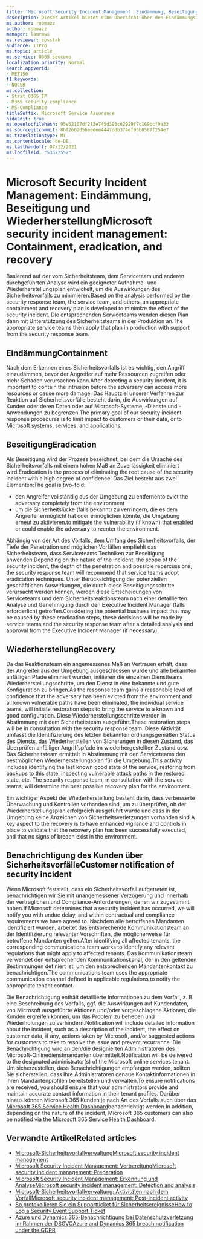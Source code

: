 ```yaml
---
title: 'Microsoft Security Incident Management: Eindämmung, Beseitigung und Wiederherstellung'
description: Dieser Artikel bietet eine Übersicht über den Eindämmungs-, Beseitigungs- und Wiederherstellungsprozess von Sicherheitsvorfällen in Microsoft-Onlinediensten.
ms.author: robmazz
author: robmazz
manager: laurawi
ms.reviewer: sosstah
audience: ITPro
ms.topic: article
ms.service: O365-seccomp
localization_priority: Normal
search.appverid:
- MET150
f1.keywords:
- NOCSH
ms.collection:
- Strat_O365_IP
- M365-security-compliance
- MS-Compliance
titleSuffix: Microsoft Service Assurance
hideEdit: true
ms.openlocfilehash: 95e52107df2f3e745d393c62929f7c169bcf9a33
ms.sourcegitcommit: 8bf2602d56eedee4447ddb374ef95b0587f254e7
ms.translationtype: MT
ms.contentlocale: de-DE
ms.lasthandoff: 07/12/2021
ms.locfileid: "53377552"
---
```

# <a name="microsoft-security-incident-management-containment-eradication-and-recovery"></a><span data-ttu-id="d9d8a-103">Microsoft Security Incident Management: Eindämmung, Beseitigung und Wiederherstellung</span><span class="sxs-lookup"><span data-stu-id="d9d8a-103">Microsoft security incident management: Containment, eradication, and recovery</span></span>

<span data-ttu-id="d9d8a-104">Basierend auf der vom Sicherheitsteam, dem Serviceteam und anderen durchgeführten Analyse wird ein geeigneter Aufnahme- und Wiederherstellungsplan entwickelt, um die Auswirkungen des Sicherheitsvorfalls zu minimieren.</span><span class="sxs-lookup"><span data-stu-id="d9d8a-104">Based on the analysis performed by the security response team, the service team, and others, an appropriate containment and recovery plan is developed to minimize the effect of the security incident.</span></span> <span data-ttu-id="d9d8a-105">Die entsprechenden Serviceteams wenden diesen Plan dann mit Unterstützung des Sicherheitsteams in der Produktion an.</span><span class="sxs-lookup"><span data-stu-id="d9d8a-105">The appropriate service teams then apply that plan in production with support from the security response team.</span></span>

## <a name="containment"></a><span data-ttu-id="d9d8a-106">Eindämmung</span><span class="sxs-lookup"><span data-stu-id="d9d8a-106">Containment</span></span>

<span data-ttu-id="d9d8a-107">Nach dem Erkennen eines Sicherheitsvorfalls ist es wichtig, den Angriff einzudämmen, bevor der Angreifer auf mehr Ressourcen zugreifen oder mehr Schaden verursachen kann.</span><span class="sxs-lookup"><span data-stu-id="d9d8a-107">After detecting a security incident, it is important to contain the intrusion before the adversary can access more resources or cause more damage.</span></span> <span data-ttu-id="d9d8a-108">Das Hauptziel unserer Verfahren zur Reaktion auf Sicherheitsvorfälle besteht darin, die Auswirkungen auf Kunden oder deren Daten oder auf Microsoft-Systeme, -Dienste und -Anwendungen zu begrenzen.</span><span class="sxs-lookup"><span data-stu-id="d9d8a-108">The primary goal of our security incident response procedures is to limit impact to customers or their data, or to Microsoft systems, services, and applications.</span></span>

## <a name="eradication"></a><span data-ttu-id="d9d8a-109">Beseitigung</span><span class="sxs-lookup"><span data-stu-id="d9d8a-109">Eradication</span></span>

<span data-ttu-id="d9d8a-110">Als Beseitigung wird der Prozess bezeichnet, bei dem die Ursache des Sicherheitsvorfalls mit einem hohen Maß an Zuverlässigkeit eliminiert wird.</span><span class="sxs-lookup"><span data-stu-id="d9d8a-110">Eradication is the process of eliminating the root cause of the security incident with a high degree of confidence.</span></span> <span data-ttu-id="d9d8a-111">Das Ziel besteht aus zwei Elementen:</span><span class="sxs-lookup"><span data-stu-id="d9d8a-111">The goal is two-fold:</span></span>

- <span data-ttu-id="d9d8a-112">den Angreifer vollständig aus der Umgebung zu entfernen</span><span class="sxs-lookup"><span data-stu-id="d9d8a-112">to evict the adversary completely from the environment</span></span>
- <span data-ttu-id="d9d8a-113">um die Sicherheitslücke (falls bekannt) zu verringern, die es dem Angreifer ermöglicht hat oder ermöglichen könnte, die Umgebung erneut zu aktivieren.</span><span class="sxs-lookup"><span data-stu-id="d9d8a-113">to mitigate the vulnerability (if known) that enabled or could enable the adversary to reenter the environment.</span></span>

<span data-ttu-id="d9d8a-114">Abhängig von der Art des Vorfalls, dem Umfang des Sicherheitsvorfalls, der Tiefe der Penetration und möglichen Vorfällen empfiehlt das Sicherheitsteam, dass Serviceteams Techniken zur Beseitigung anwenden.</span><span class="sxs-lookup"><span data-stu-id="d9d8a-114">Depending on the nature of the incident, the scope of the security incident, the depth of the penetration and possible repercussions, the security response team will recommend that service teams adopt eradication techniques.</span></span> <span data-ttu-id="d9d8a-115">Unter Berücksichtigung der potenziellen geschäftlichen Auswirkungen, die durch diese Beseitigungsschritte verursacht werden können, werden diese Entscheidungen von Serviceteams und dem Sicherheitsreaktionsteam nach einer detaillierten Analyse und Genehmigung durch den Executive Incident Manager (falls erforderlich) getroffen.</span><span class="sxs-lookup"><span data-stu-id="d9d8a-115">Considering the potential business impact that may be caused by these eradication steps, these decisions will be made by service teams and the security response team after a detailed analysis and approval from the Executive Incident Manager (if necessary).</span></span>

## <a name="recovery"></a><span data-ttu-id="d9d8a-116">Wiederherstellung</span><span class="sxs-lookup"><span data-stu-id="d9d8a-116">Recovery</span></span>

<span data-ttu-id="d9d8a-117">Da das Reaktionsteam ein angemessenes Maß an Vertrauen erhält, dass der Angreifer aus der Umgebung ausgeschlossen wurde und alle bekannten anfälligen Pfade eliminiert wurden, initiieren die einzelnen Dienstteams Wiederherstellungsschritte, um den Dienst in eine bekannte und gute Konfiguration zu bringen.</span><span class="sxs-lookup"><span data-stu-id="d9d8a-117">As the response team gains a reasonable level of confidence that the adversary has been evicted from the environment and all known vulnerable paths have been eliminated, the individual service teams, will initiate restoration steps to bring the service to a known and good configuration.</span></span> <span data-ttu-id="d9d8a-118">Diese Wiederherstellungsschritte werden in Abstimmung mit dem Sicherheitsteam ausgeführt.</span><span class="sxs-lookup"><span data-stu-id="d9d8a-118">These restoration steps will be in consultation with the security response team.</span></span> <span data-ttu-id="d9d8a-119">Diese Aktivität umfasst die Identifizierung des letzten bekannten ordnungsgemäßen Status des Diensts, das Wiederherstellen von Sicherungen in diesen Zustand, das Überprüfen anfälliger Angriffspfade im wiederhergestellten Zustand usw. Das Sicherheitsteam ermittelt in Abstimmung mit den Serviceteams den bestmöglichen Wiederherstellungsplan für die Umgebung.</span><span class="sxs-lookup"><span data-stu-id="d9d8a-119">This activity includes identifying the last known good state of the service, restoring from backups to this state, inspecting vulnerable attack paths in the restored state, etc. The security response team, in consultation with the service teams, will determine the best possible recovery plan for the environment.</span></span>

<span data-ttu-id="d9d8a-120">Ein wichtiger Aspekt der Wiederherstellung besteht darin, dass verbesserte Überwachung und Kontrollen vorhanden sind, um zu überprüfen, ob der Wiederherstellungsplan erfolgreich ausgeführt wurde und dass in der Umgebung keine Anzeichen von Sicherheitsverletzungen vorhanden sind.</span><span class="sxs-lookup"><span data-stu-id="d9d8a-120">A key aspect to the recovery is to have enhanced vigilance and controls in place to validate that the recovery plan has been successfully executed, and that no signs of breach exist in the environment.</span></span>

## <a name="customer-notification-of-security-incident"></a><span data-ttu-id="d9d8a-121">Benachrichtigung des Kunden über Sicherheitsvorfälle</span><span class="sxs-lookup"><span data-stu-id="d9d8a-121">Customer notification of security incident</span></span>

<span data-ttu-id="d9d8a-122">Wenn Microsoft feststellt, dass ein Sicherheitsvorfall aufgetreten ist, benachrichtigen wir Sie mit unangemessener Verzögerung und innerhalb der vertraglichen und Compliance-Anforderungen, denen wir zugestimmt haben.</span><span class="sxs-lookup"><span data-stu-id="d9d8a-122">If Microsoft determines that a security incident has occurred, we will notify you with undue delay, and within contractual and compliance requirements we have agreed to.</span></span> <span data-ttu-id="d9d8a-123">Nachdem alle betroffenen Mandanten identifiziert wurden, arbeitet das entsprechende Kommunikationsteam an der Identifizierung relevanter Vorschriften, die möglicherweise für betroffene Mandanten gelten.</span><span class="sxs-lookup"><span data-stu-id="d9d8a-123">After identifying all affected tenants, the corresponding communications team works to identify any relevant regulations that might apply to affected tenants.</span></span> <span data-ttu-id="d9d8a-124">Das Kommunikationsteam verwendet den entsprechenden Kommunikationskanal, der in den geltenden Bestimmungen definiert ist, um den entsprechenden Mandantenkontakt zu benachrichtigen.</span><span class="sxs-lookup"><span data-stu-id="d9d8a-124">The communications team uses the appropriate communication channel defined in applicable regulations to notify the appropriate tenant contact.</span></span>

<span data-ttu-id="d9d8a-125">Die Benachrichtigung enthält detaillierte Informationen zu dem Vorfall, z. B. eine Beschreibung des Vorfalls, ggf. die Auswirkungen auf Kundendaten, von Microsoft ausgeführte Aktionen und/oder vorgeschlagene Aktionen, die Kunden ergreifen können, um das Problem zu beheben und Wiederholungen zu verhindern.</span><span class="sxs-lookup"><span data-stu-id="d9d8a-125">Notification will include detailed information about the incident, such as a description of the incident, the effect on customer data, if any, actions taken by Microsoft, and/or suggested actions for customers to take to resolve the issue and prevent recurrence.</span></span> <span data-ttu-id="d9d8a-126">Die Benachrichtigung wird an den/die designierten Administratoren des Microsoft-Onlinedienstmandanten übermittelt.</span><span class="sxs-lookup"><span data-stu-id="d9d8a-126">Notification will be delivered to the designated administrator(s) of the Microsoft online services tenant.</span></span> <span data-ttu-id="d9d8a-127">Um sicherzustellen, dass Benachrichtigungen empfangen werden, sollten Sie sicherstellen, dass Ihre Administratoren genaue Kontaktinformationen in ihren Mandantenprofilen bereitstellen und verwalten.</span><span class="sxs-lookup"><span data-stu-id="d9d8a-127">To ensure notifications are received, you should ensure that your administrators provide and maintain accurate contact information in their tenant profiles.</span></span> <span data-ttu-id="d9d8a-128">Darüber hinaus können Microsoft 365 Kunden je nach Art des Vorfalls auch über das [Microsoft 365 Service Health Dashboard](http://status.yammer.com/)benachrichtigt werden.</span><span class="sxs-lookup"><span data-stu-id="d9d8a-128">In addition, depending on the nature of the incident, Microsoft 365 customers can also be notified via the [Microsoft 365 Service Health Dashboard](http://status.yammer.com/).</span></span>

## <a name="related-articles"></a><span data-ttu-id="d9d8a-129">Verwandte Artikel</span><span class="sxs-lookup"><span data-stu-id="d9d8a-129">Related articles</span></span>

- [<span data-ttu-id="d9d8a-130">Microsoft-Sicherheitsvorfallverwaltung</span><span class="sxs-lookup"><span data-stu-id="d9d8a-130">Microsoft security incident management</span></span>](assurance-security-incident-management.md)
- [<span data-ttu-id="d9d8a-131">Microsoft Security Incident Management: Vorbereitung</span><span class="sxs-lookup"><span data-stu-id="d9d8a-131">Microsoft security incident management: Preparation</span></span>](assurance-sim-preparation.md)
- [<span data-ttu-id="d9d8a-132">Microsoft Security Incident Management: Erkennung und Analyse</span><span class="sxs-lookup"><span data-stu-id="d9d8a-132">Microsoft security incident management: Detection and analysis</span></span>](assurance-sim-detection-analysis.md)
- [<span data-ttu-id="d9d8a-133">Microsoft-Sicherheitsvorfallverwaltung: Aktivitäten nach dem Vorfall</span><span class="sxs-lookup"><span data-stu-id="d9d8a-133">Microsoft security incident management: Post-incident activity</span></span>](assurance-sim-post-incident-activity.md)
- [<span data-ttu-id="d9d8a-134">So protokollieren Sie ein Supportticket für Sicherheitsereignisse</span><span class="sxs-lookup"><span data-stu-id="d9d8a-134">How to Log a Security Event Support Ticket</span></span>](/azure/security/fundamentals/event-support-ticket)
- [<span data-ttu-id="d9d8a-135">Azure und Dynamics 365-Benachrichtigung bei Datenschutzverletzung im Rahmen der DSGVO</span><span class="sxs-lookup"><span data-stu-id="d9d8a-135">Azure and Dynamics 365 breach notification under the GDPR</span></span>](/compliance/regulatory/gdpr-breach-azure-dynamics)
